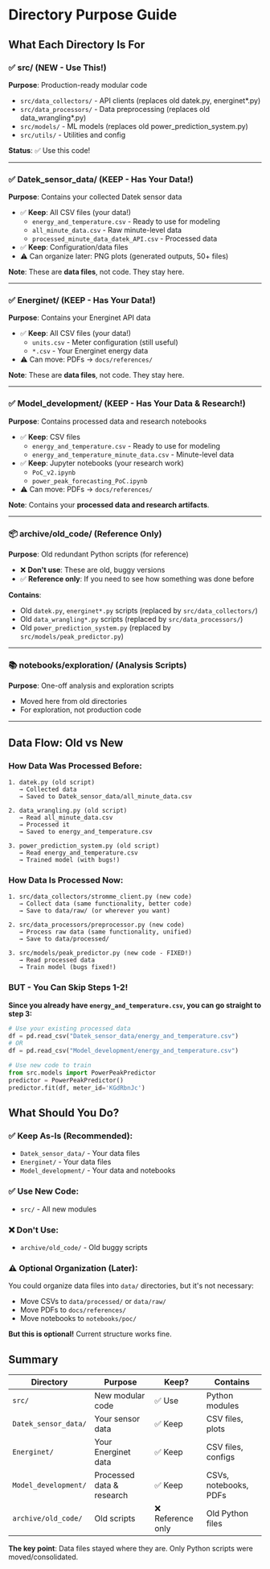 # Directory Purpose Guide

## What Each Directory Is For

### ✅ src/ (NEW - Use This!)
**Purpose**: Production-ready modular code
- `src/data_collectors/` - API clients (replaces old datek.py, energinet*.py)
- `src/data_processors/` - Data preprocessing (replaces old data_wrangling*.py)
- `src/models/` - ML models (replaces old power_prediction_system.py)
- `src/utils/` - Utilities and config

**Status**: ✅ Use this code!

---

### ✅ Datek_sensor_data/ (KEEP - Has Your Data!)
**Purpose**: Contains your collected Datek sensor data
- ✅ **Keep**: All CSV files (your data!)
  - `energy_and_temperature.csv` - Ready to use for modeling
  - `all_minute_data.csv` - Raw minute-level data
  - `processed_minute_data_datek_API.csv` - Processed data
- ✅ **Keep**: Configuration/data files
- ⚠️ Can organize later: PNG plots (generated outputs, 50+ files)

**Note**: These are **data files**, not code. They stay here.

---

### ✅ Energinet/ (KEEP - Has Your Data!)
**Purpose**: Contains your Energinet API data
- ✅ **Keep**: All CSV files (your data!)
  - `units.csv` - Meter configuration (still useful)
  - `*.csv` - Your Energinet energy data
- ⚠️ Can move: PDFs → `docs/references/`

**Note**: These are **data files**, not code. They stay here.

---

### ✅ Model_development/ (KEEP - Has Your Data & Research!)
**Purpose**: Contains processed data and research notebooks
- ✅ **Keep**: CSV files
  - `energy_and_temperature.csv` - Ready to use for modeling
  - `energy_and_temperature_minute_data.csv` - Minute-level data
- ✅ **Keep**: Jupyter notebooks (your research work)
  - `PoC_v2.ipynb`
  - `power_peak_forecasting_PoC.ipynb`
- ⚠️ Can move: PDFs → `docs/references/`

**Note**: Contains your **processed data and research artifacts**.

---

### 📦 archive/old_code/ (Reference Only)
**Purpose**: Old redundant Python scripts (for reference)
- ❌ **Don't use**: These are old, buggy versions
- ✅ **Reference only**: If you need to see how something was done before

**Contains**:
- Old `datek.py`, `energinet*.py` scripts (replaced by `src/data_collectors/`)
- Old `data_wrangling*.py` scripts (replaced by `src/data_processors/`)
- Old `power_prediction_system.py` (replaced by `src/models/peak_predictor.py`)

---

### 📚 notebooks/exploration/ (Analysis Scripts)
**Purpose**: One-off analysis and exploration scripts
- Moved here from old directories
- For exploration, not production code

---

## Data Flow: Old vs New

### How Data Was Processed Before:
```
1. datek.py (old script) 
   → Collected data 
   → Saved to Datek_sensor_data/all_minute_data.csv

2. data_wrangling.py (old script)
   → Read all_minute_data.csv
   → Processed it
   → Saved to energy_and_temperature.csv

3. power_prediction_system.py (old script)
   → Read energy_and_temperature.csv
   → Trained model (with bugs!)
```

### How Data Is Processed Now:
```
1. src/data_collectors/stromme_client.py (new code)
   → Collect data (same functionality, better code)
   → Save to data/raw/ (or wherever you want)

2. src/data_processors/preprocessor.py (new code)
   → Process raw data (same functionality, unified)
   → Save to data/processed/

3. src/models/peak_predictor.py (new code - FIXED!)
   → Read processed data
   → Train model (bugs fixed!)
```

### BUT - You Can Skip Steps 1-2!

**Since you already have `energy_and_temperature.csv`, you can go straight to step 3:**

```python
# Use your existing processed data
df = pd.read_csv("Datek_sensor_data/energy_and_temperature.csv")
# OR
df = pd.read_csv("Model_development/energy_and_temperature.csv")

# Use new code to train
from src.models import PowerPeakPredictor
predictor = PowerPeakPredictor()
predictor.fit(df, meter_id='KGdRbnJc')
```

## What Should You Do?

### ✅ Keep As-Is (Recommended):
- `Datek_sensor_data/` - Your data files
- `Energinet/` - Your data files  
- `Model_development/` - Your data and notebooks

### ✅ Use New Code:
- `src/` - All new modules

### ❌ Don't Use:
- `archive/old_code/` - Old buggy scripts

### ⚠️ Optional Organization (Later):
You could organize data files into `data/` directories, but it's not necessary:
- Move CSVs to `data/processed/` or `data/raw/`
- Move PDFs to `docs/references/`
- Move notebooks to `notebooks/poc/`

**But this is optional!** Current structure works fine.

## Summary

| Directory | Purpose | Keep? | Contains |
|-----------|---------|-------|----------|
| `src/` | New modular code | ✅ Use | Python modules |
| `Datek_sensor_data/` | Your sensor data | ✅ Keep | CSV files, plots |
| `Energinet/` | Your Energinet data | ✅ Keep | CSV files, configs |
| `Model_development/` | Processed data & research | ✅ Keep | CSVs, notebooks, PDFs |
| `archive/old_code/` | Old scripts | ❌ Reference only | Old Python files |

**The key point**: Data files stayed where they are. Only Python scripts were moved/consolidated.

